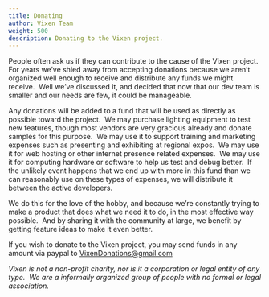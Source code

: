 ```yaml
---
title: Donating
author: Vixen Team
weight: 500
description: Donating to the Vixen project.
---
```


People often ask us if they can contribute to the cause of the Vixen project.  For years we&#8217;ve shied away from accepting donations because we aren&#8217;t organized well enough to receive and distribute any funds we might receive.  Well we&#8217;ve discussed it, and decided that now that our dev team is smaller and our needs are few, it could be manageable.

Any donations will be added to a fund that will be used as directly as possible toward the project.  We may purchase lighting equipment to test new features, though most vendors are very gracious already and donate samples for this purpose.  We may use it to support training and marketing expenses such as presenting and exhibiting at regional expos.  We may use it for web hosting or other internet presence related expenses.  We may use it for computing hardware or software to help us test and debug better.  If the unlikely event happens that we end up with more in this fund than we can reasonably use on these types of expenses, we will distribute it between the active developers.

We do this for the love of the hobby, and because we&#8217;re constantly trying to make a product that does what we need it to do, in the most effective way possible.  And by sharing it with the community at large, we benefit by getting feature ideas to make it even better.

If you wish to donate to the Vixen project, you may send funds in any amount via paypal to VixenDonations@gmail.com

*Vixen is not a non-profit charity, nor is it a corporation or legal entity of any type.  We are a informally organized group of people with no formal or legal association.*


